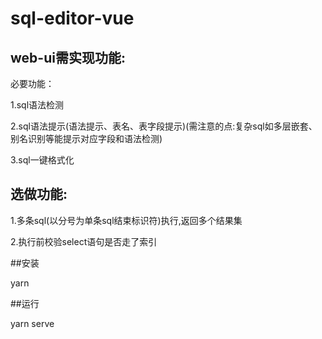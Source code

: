 <!--
 * @Author: 张飞青
 * @Description: readme
 * @LastEditors: zhangfeiqing
 * @LastEditTime: 2022-10-23 17:39:45
 * Copyright (c) 2022 by ziroom, All Rights Reserved. 
-->
# sql-editor-vue

## web-ui需实现功能:

必要功能：

1.sql语法检测

2.sql语法提示(语法提示、表名、表字段提示)(需注意的点:复杂sql如多层嵌套、别名识别等能提示对应字段和语法检测)

3.sql一键格式化

## 选做功能:

1.多条sql(以分号为单条sql结束标识符)执行,返回多个结果集

2.执行前校验select语句是否走了索引

##安装

yarn

##运行

yarn serve